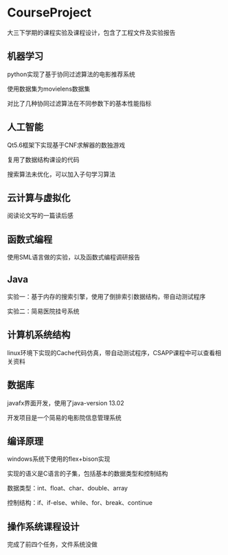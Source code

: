 # CourseProject
大三下学期的课程实验及课程设计，包含了工程文件及实验报告
## 机器学习
python实现了基于协同过滤算法的电影推荐系统

使用数据集为movielens数据集

对比了几种协同过滤算法在不同参数下的基本性能指标

## 人工智能
Qt5.6框架下实现基于CNF求解器的数独游戏

复用了数据结构课设的代码

搜索算法未优化，可以加入子句学习算法

## 云计算与虚拟化
阅读论文写的一篇读后感

## 函数式编程
使用SML语言做的实验，以及函数式编程调研报告

## Java
实验一：基于内存的搜索引擎，使用了倒排索引数据结构，带自动测试程序

实验二：简易医院挂号系统

## 计算机系统结构
linux环境下实现的Cache代码仿真，带自动测试程序，CSAPP课程中可以查看相关资料

## 数据库
javafx界面开发，使用了java-version 13.02

开发项目是一个简易的电影院信息管理系统

## 编译原理
windows系统下使用的flex+bison实现

实现的语义是C语言的子集，包括基本的数据类型和控制结构

数据类型：int、float、char、double、array

控制结构：if、if-else、while、for、break、continue

## 操作系统课程设计
完成了前四个任务，文件系统没做
